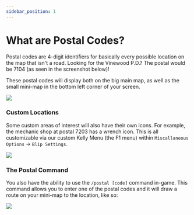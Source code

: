 ```yaml
---
sidebar_position: 1
---
```


# What are Postal Codes?

Postal codes are 4-digit identifiers for basically every possible location on the map that isn't a road. Looking for the Vinewood P.D.? The postal would be 7104 (as seen in the screenshot below)!

These postal codes will display both on the big main map, as well as the small mini-map in the bottom left corner of your screen.

![](https://cdn.discordapp.com/attachments/863455325805608960/1258904619657072732/image.png?ex=6689bdca&is=66886c4a&hm=2fa95cd8754f3f3630f087dbe25001941fb8ff2a8a4db3d2b45f9cb58d93e703&)

### Custom Locations

Some custom areas of interest will also have their own icons. For example, the mechanic shop at postal 7203 has a wrench icon. This is all customizable via our custom Kelly Menu (the F1 menu) within `Miscallaneous Options` -> `Blip Settings`.

![](https://cdn.discordapp.com/attachments/863455325805608960/1258906543618002954/image.png?ex=6689bf95&is=66886e15&hm=2fe01e177cd3a23fafcbf17ffb78b0081d42f6f1e84c7477ed3006efa34c3145&)

### The Postal Command

You also have the ability to use the `/postal [code]` command in-game.
This command allows you to enter one of the postal codes and it will draw a route on your mini-map to the location, like so:

![](https://cdn.discordapp.com/attachments/863455325805608960/1258907989121695794/image.png?ex=6689c0ed&is=66886f6d&hm=d8171658024638ca727569e34bbb7c1cdac478937ae0f8d45370d3a37545b513&)
